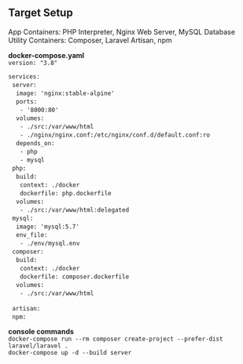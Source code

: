 ## Target Setup

App Containers: PHP Interpreter, Nginx Web Server, MySQL Database  
Utility Containers: Composer, Laravel Artisan, npm

__docker-compose.yaml__  
`version: "3.8"`  

`services: `  
&nbsp;&nbsp;`server:`  
&nbsp;&nbsp;&nbsp;&nbsp;`image: 'nginx:stable-alpine'`  
&nbsp;&nbsp;&nbsp;&nbsp;`ports:`  
&nbsp;&nbsp;&nbsp;&nbsp;&nbsp;&nbsp;`- '8000:80'`  
&nbsp;&nbsp;&nbsp;&nbsp;`volumes:`   
&nbsp;&nbsp;&nbsp;&nbsp;&nbsp;&nbsp;`- ./src:/var/www/html`  
&nbsp;&nbsp;&nbsp;&nbsp;&nbsp;&nbsp;`- ./nginx/nginx.conf:/etc/nginx/conf.d/default.conf:ro`  
&nbsp;&nbsp;&nbsp;&nbsp;`depends_on:`   
&nbsp;&nbsp;&nbsp;&nbsp;&nbsp;&nbsp;`- php`  
&nbsp;&nbsp;&nbsp;&nbsp;&nbsp;&nbsp;`- mysql`  
&nbsp;&nbsp;`php:`  
&nbsp;&nbsp;&nbsp;&nbsp;`build:`  
&nbsp;&nbsp;&nbsp;&nbsp;&nbsp;&nbsp;`context: ./docker`  
&nbsp;&nbsp;&nbsp;&nbsp;&nbsp;&nbsp;`dockerfile: php.dockerfile`  
&nbsp;&nbsp;&nbsp;&nbsp;`volumes:`  
&nbsp;&nbsp;&nbsp;&nbsp;&nbsp;&nbsp;`- ./src:/var/www/html:delegated`  
&nbsp;&nbsp;`mysql:`  
&nbsp;&nbsp;&nbsp;&nbsp;`image: 'mysql:5.7'`  
&nbsp;&nbsp;&nbsp;&nbsp;`env_file:`  
&nbsp;&nbsp;&nbsp;&nbsp;&nbsp;&nbsp;`- ./env/mysql.env`  
&nbsp;&nbsp;`composer:`  
&nbsp;&nbsp;&nbsp;&nbsp;`build:`  
&nbsp;&nbsp;&nbsp;&nbsp;&nbsp;&nbsp;`context: ./docker`  
&nbsp;&nbsp;&nbsp;&nbsp;&nbsp;&nbsp;`dockerfile: composer.dockerfile`  
&nbsp;&nbsp;&nbsp;&nbsp;`volumes:`  
&nbsp;&nbsp;&nbsp;&nbsp;&nbsp;&nbsp;`- ./src:/var/www/html`  

&nbsp;&nbsp;`artisan:`  
&nbsp;&nbsp;`npm:`  
      
__console commands__  
`docker-compose run --rm composer create-project --prefer-dist laravel/laravel .`  
`docker-compose up -d --build server`


